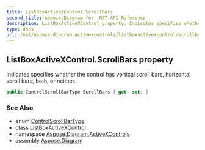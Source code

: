 ```yaml
---
title: ListBoxActiveXControl.ScrollBars
second_title: Aspose.Diagram for .NET API Reference
description: ListBoxActiveXControl property. Indicates specifies whether the control has vertical scroll bars horizontal scroll bars both or neither
type: docs
url: /net/aspose.diagram.activexcontrols/listboxactivexcontrol/scrollbars/
---
```

## ListBoxActiveXControl.ScrollBars property

Indicates specifies whether the control has vertical scroll bars, horizontal scroll bars, both, or neither.

```csharp
public ControlScrollBarType ScrollBars { get; set; }
```

### See Also

* enum [ControlScrollBarType](../../controlscrollbartype/)
* class [ListBoxActiveXControl](../)
* namespace [Aspose.Diagram.ActiveXControls](../../listboxactivexcontrol/)
* assembly [Aspose.Diagram](../../../)


